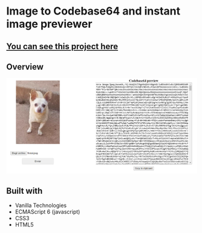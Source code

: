 # Image to Codebase64 and instant image previewer
## [You can see this project here](https://necogamy.github.io/image-to-codebase64-with-previewer/)

## **Overview**
![screenshot](./screenshot.png)

## **Built with**
* Vanilla Technologies
* ECMAScript 6 (javascript)
* CSS3
* HTML5